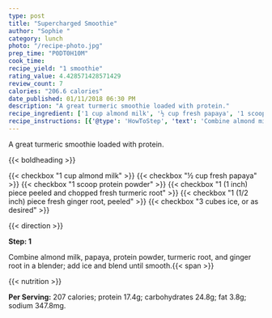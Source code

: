 ```yaml
---
type: post
title: "Supercharged Smoothie"
author: "Sophie "
category: lunch
photo: "/recipe-photo.jpg"
prep_time: "P0DT0H10M"
cook_time: 
recipe_yield: "1 smoothie"
rating_value: 4.428571428571429
review_count: 7
calories: "206.6 calories"
date_published: 01/11/2018 06:30 PM
description: "A great turmeric smoothie loaded with protein."
recipe_ingredient: ['1 cup almond milk', '½ cup fresh papaya', '1 scoop protein powder', '1 (1 inch) piece peeled and chopped fresh turmeric root', '1 (1/2 inch) piece fresh ginger root, peeled', '3 cubes  ice, or as desired']
recipe_instructions: [{'@type': 'HowToStep', 'text': 'Combine almond milk, papaya, protein powder, turmeric root, and ginger root in a blender; add ice and blend until smooth.\n'}]
---
```


A great turmeric smoothie loaded with protein. 

{{< boldheading >}}

{{< checkbox "1 cup almond milk" >}}
{{< checkbox "½ cup fresh papaya" >}}
{{< checkbox "1 scoop protein powder" >}}
{{< checkbox "1 (1 inch) piece peeled and chopped fresh turmeric root" >}}
{{< checkbox "1 (1/2 inch) piece fresh ginger root, peeled" >}}
{{< checkbox "3 cubes  ice, or as desired" >}}


{{< direction >}}

**Step: 1**

Combine almond milk, papaya, protein powder, turmeric root, and ginger root in a blender; add ice and blend until smooth.{{< span >}}

{{< nutrition >}}

**Per Serving:** 207 calories; protein 17.4g; carbohydrates 24.8g; fat 3.8g; sodium 347.8mg.